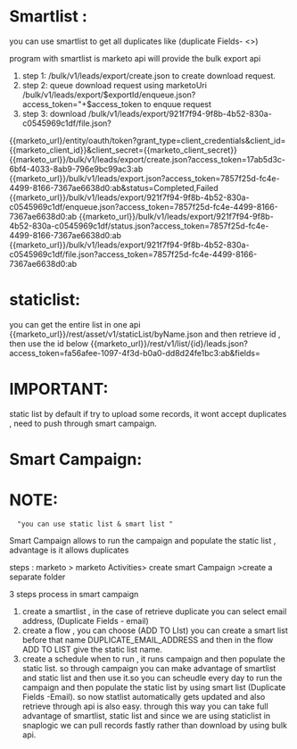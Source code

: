 Smartlist :
===========

you can use smartlist to get all duplicates like (duplicate Fields- <<field name>>)



program with smartlist is marketo api will provide the bulk export api 
1) step 1: /bulk/v1/leads/export/create.json to create download request.
2) step 2: queue download request using marketoUri /bulk/v1/leads/export/$exportId/enqueue.json?access_token="+$access_token to enquue request
3) step 3: download /bulk/v1/leads/export/921f7f94-9f8b-4b52-830a-c0545969c1df/file.json?



  {{marketo_url}/entity/oauth/token?grant_type=client_credentials&client_id={{marketo_client_id}}&client_secret={{marketo_client_secret}}
  {{marketo_url}}/bulk/v1/leads/export/create.json?access_token=17ab5d3c-6bf4-4033-8ab9-796e9bc99ac3:ab
  {{marketo_url}}/bulk/v1/leads/export.json?access_token=7857f25d-fc4e-4499-8166-7367ae6638d0:ab&status=Completed,Failed
  {{marketo_url}}/bulk/v1/leads/export/921f7f94-9f8b-4b52-830a-c0545969c1df/enqueue.json?access_token=7857f25d-fc4e-4499-8166-7367ae6638d0:ab
  {{marketo_url}}/bulk/v1/leads/export/921f7f94-9f8b-4b52-830a-c0545969c1df/status.json?access_token=7857f25d-fc4e-4499-8166-7367ae6638d0:ab
  {{marketo_url}}/bulk/v1/leads/export/921f7f94-9f8b-4b52-830a-c0545969c1df/file.json?access_token=7857f25d-fc4e-4499-8166-7367ae6638d0:ab


staticlist:
===========

you can get the entire list in one api {{marketo_url}}/rest/asset/v1/staticList/byName.json and then  retrieve id , 
then use the id below
{{marketo_url}}/rest/v1/list/{id}/leads.json?access_token=fa56afee-1097-4f3d-b0a0-dd8d24fe1bc3:ab&fields=

IMPORTANT:
==========

static list by default if try to upload some records, it wont accept duplicates , need to push through smart campaign.

Smart Campaign:
===============

NOTE:
=====
      "you can use static list & smart list "
  
  
Smart Campaign allows to run the campaign and populate the static list , advantage is it allows duplicates


steps : marketo > marketo Activities> create smart Campaign >create a separate folder

3 steps process in smart campaign

1) create a smartlist  , in the case of retrieve duplicate you can select email address, (Duplicate Fields - email)
2) create a flow , you can choose (ADD TO LIst) you can create a smart list before that name DUPLICATE_EMAIL_ADDRESS and then
   in the flow ADD TO LIST give the static list name. 
3) create a schedule when to run , it runs campaign and then populate the static list. so through campaign you can make advantage
of smartlist and static list and then use it.so you can scheudle every day to run the campaign and then populate the static list by
using smart list (Duplicate Fields -Email). so now statlist automatically gets updated and also retrieve through api is also easy. through this
way you can take full advantage of smartlist, static list and since we are using staticlist in snaplogic we can pull records fastly rather
than download by using bulk api.
